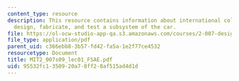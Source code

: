 ```yaml
---
content_type: resource
description: This resource contains information about international collegiate design,
  design, fabricate, and test a subsystem of the car.
file: https://ol-ocw-studio-app-qa.s3.amazonaws.com/courses/2-007-design-and-manufacturing-i-spring-2009/95532fc1350920a78ff28af515ad4d1d_MIT2_007s09_lec01_FSAE.pdf
file_type: application/pdf
parent_uid: c366ebb8-3b57-fd42-fa5a-1e2f77ce4532
resourcetype: Document
title: MIT2_007s09_lec01_FSAE.pdf
uid: 95532fc1-3509-20a7-8ff2-8af515ad4d1d
---
```


